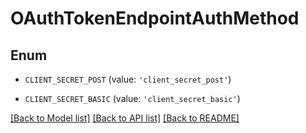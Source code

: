 # OAuthTokenEndpointAuthMethod


## Enum

* `CLIENT_SECRET_POST` (value: `'client_secret_post'`)

* `CLIENT_SECRET_BASIC` (value: `'client_secret_basic'`)

[[Back to Model list]](../README.md#documentation-for-models) [[Back to API list]](../README.md#documentation-for-api-endpoints) [[Back to README]](../README.md)


